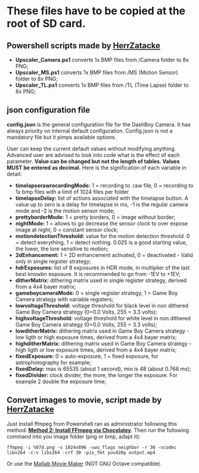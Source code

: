 # These files have to be copied at the root of SD card.

## Powershell scripts made by [HerrZatacke](https://github.com/HerrZatacke)

- **Upscaler_Camera.ps1** converts 1x BMP files from /Camera folder to 8x PNG;
- **Upscaler_MS.ps1** converts 1x BMP files from /MS (Motion Sensor) folder to 8x PNG; 
- **Upscaler_TL.ps1** converts 1x BMP files from /TL (Time Lapse) folder to 8x PNG; 

## json configuration file

**config.json** is the general configuration file for the DashBoy Camera. It has always priority on internal default configuration. Config.json is not a mandatory file but it pimps available options.

User can keep the current default values without modifying anything. Advanced user are advised to look into code what is the effect of each parameter. **Value can be changed but not the length of tables. Values MUST be entered as decimal.** Here is the signification of each variable in detail:

- **timelapserawrecordingMode:** 1 = recording to .raw file, 0 = recording to 1x bmp files with a limit of 1024 files per folder
- **timelapseDelay:** list of actions associated with the timelapse button. A value up to zero is a delay for timelapse in ms, -1 is the regular camera mode and -2 is the motion sensor mode;
- **prettyborderMode:** 1 = pretty borders, 0 = image without border;
- **nightMode:** 1 = allows to go decrease the sensor clock to over expose image at night, 0 = constant sensor clock;
- **motiondetectionThreshold:** value for the motion detection threshold. 0 = detect everything, 1 = detect nothing. 0.025 is a good starting value, the lower, the lore sensitive to motion;
- **2dEnhancement:** 1 = 2D enhancement activated, 0 = deactivated - Valid only in single register strategy;
- **hdrExposures:** list of 8 exposures in HDR mode, in multiplier of the last best knowbn exposure. It is recommended to go from -1EV to +1EV;
- **ditherMatrix:** dithering matrix used in single register strategy, derived from a 4x4 bayer matrix;
- **gameboycameraMode:** 0 = single register strategy, 1 = Game Boy Camera strategy with variable registers;
- **lowvoltageThreshold:** voltage threshold for black level in non dithered Game Boy Camera strategy (0=0.0 Volts, 255 = 3.3 volts);
- **highvoltageThreshold:** voltage threshold for white level in non dithered Game Boy Camera strategy (0=0.0 Volts, 255 = 3.3 volts);
- **lowditherMatrix:** dithering matrix used in Game Boy Camera strategy - low ligth or high exposure times, derived from a 4x4 bayer matrix; 
- **highditherMatrix:** dithering matrix used in Game Boy Camera strategy - high ligth or low exposure times, derived from a 4x4 bayer matrix; 
- **fixedExposure:** 0 = auto-exposure, 1 = fixed exposure, for astrophotography for example;
- **fixedDelay:** max is 65535 (about 1 second), min is 48 (about 0.768 ms);
- **fixedDivider:** clock divider, the more, the longer the exposure. For example 2 double the exposure time;

## Convert images to movie, script made by [HerrZatacke](https://github.com/HerrZatacke)

Just install ffmpeg from Powershell ran as administrator following this method: **[Method 2: Install FFmpeg via Chocolatey](https://adamtheautomator.com/install-ffmpeg/)**.
Then run the following command into you image folder (png or bmp, adapt it):
    
    ffmpeg -i %07d.png -s 1024x896 -sws_flags neighbor -r 30 -vcodec libx264 -c:v libx264 -crf 30 -pix_fmt yuv420p output.mp4
    
Or use the [Matlab Movie Maker](https://github.com/Raphael-Boichot/Mitsubishi-M64282FP-dashcam/blob/main/SD/Matlab%20only/Movie_Maker_Matlab_only.m) (NOT GNU Octave compatible).
